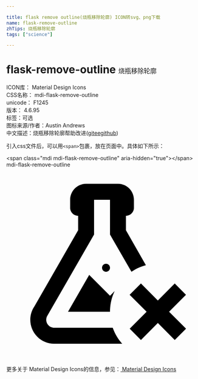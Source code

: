 ```yaml
---

title: flask remove outline(烧瓶移除轮廓) ICON转svg、png下载
name: flask-remove-outline
zhTips: 烧瓶移除轮廓
tags: ["science"]

---
```


# flask-remove-outline  <small style="font-size: 60%;font-weight: 100">烧瓶移除轮廓</small>


<div class="detail-page">
<p>
<span>
ICON库：
<span class="badge-secondary badge">Material Design Icons</span> 
</span>
<br/>
<span>
CSS名称：
<span class="badge-secondary badge">mdi-flask-remove-outline</span> 
</span>
<br/>
<span>
unicode：
<span class="badge-secondary badge">F1245</span> 
<copy-btn content='F1245' btn-title=""></copy-btn>
<copy-btn :content='String.fromCodePoint(parseInt("F1245", 16))' btn-title="复制U"></copy-btn>
</span>
<br/>
<span>
版本：
<span class="badge-secondary badge">4.6.95</span> 
</span><br/><span>标签：<span class="badge-light badge"><router-link to="/tags/science.html">可选</router-link></span></span>
<br/>
<span>图标来源/作者：<span class="badge-light badge">Austin Andrews</span></span> 
<br/>
<span class="zh-detail">中文描述：<span class="badge-primary badge">烧瓶移除轮廓</span><span class="help-link"><span>帮助改进</span>(<a href="https://gitee.com/liuwave/icon-helper/edit/master/json/material/flask-remove-outline.json" target="_blank" rel="noopener noreferrer">gitee</a><a href="https://github.com/liuwave/icon-helper/edit/master/json/material/flask-remove-outline.json" target="_blank" rel="noopener noreferrer">github</a></span>)</span><br/>
</p>
</div>
<div class="alert alert-dark">
  <i class="mdi mdi-flask-remove-outline mdi-48px"></i>
  <i class="mdi mdi-flask-remove-outline mdi-36px"></i>
  <i class="mdi mdi-flask-remove-outline mdi-24px"></i>
  <i class="mdi mdi-flask-remove-outline mdi-18px"></i>
</div>
<div>
  <p>引入css文件后，可以用<code>&lt;span&gt;</code>包裹，放在页面中。具体如下所示：    
  </p>
  <div class="alert alert-primary" style="font-size: 14px">
    &lt;span class="mdi mdi-flask-remove-outline" aria-hidden="true"&gt;&lt;/span&gt;
    <copy-btn content='<span class="mdi mdi-flask-remove-outline" aria-hidden="true"></span>'></copy-btn>
  </div>
  <div class="alert alert-secondary">
    <i class="mdi mdi-flask-remove-outline"
    style="font-size: 24px"
    aria-hidden="true"></i> mdi-flask-remove-outline
    <copy-btn content="mdi-flask-remove-outline" btn-title="复制图标名称"></copy-btn>
  </div>
</div>
<div id="svg" class="svg-wrap">
<svg xmlns="http://www.w3.org/2000/svg" viewBox="0 0 24 24"><path d="M15.46 15.88L16.88 14.46L19 16.59L21.12 14.47L22.53 15.88L20.41 18L22.54 20.12L21.12 21.54L19 19.41L16.88 21.53L15.47 20.12L17.59 18L15.46 15.88M5 19C5 19.55 5.45 20 6 20H13.34C13.61 20.75 14 21.42 14.53 22H6C4.34 22 3 20.66 3 19C3 18.4 3.18 17.84 3.5 17.36L9 7.81V6C8.45 6 8 5.55 8 5V4C8 2.9 8.9 2 10 2H14C15.11 2 16 2.9 16 4V5C16 5.55 15.55 6 15 6V7.81L17.5 12.18C16.86 12.35 16.24 12.63 15.69 13L13 8.35V4H11V8.35L5.18 18.43C5.07 18.59 5 18.79 5 19M13 16L13.58 15.42C13.21 16.2 13 17.08 13 18H7.73L10.39 13.39L13 16M12.5 12C12.78 12 13 12.22 13 12.5C13 12.78 12.78 13 12.5 13C12.22 13 12 12.78 12 12.5C12 12.22 12.22 12 12.5 12Z" /></svg>
</div>
<detail full-name='mdi-flask-remove-outline'></detail>
    
<div><p>更多关于 Material Design Icons的信息，参见：<a target="_blank" href="https://iconhelper.cn/material.html"> Material Design Icons</a>
</p></div>
